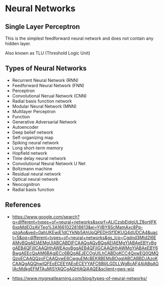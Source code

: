 # Neural Networks

## Single Layer Perceptron

This is the simplest feedforward neural network and does not contain any hidden layer.

Also known as TLU (Threshold Logic Unit)

## Types of Neural Networks

* Recurrent Neural Network (RNN)
* Feedforward Neural Network (FNN)
* Perceptron
* Convolutional Nerual Network (CNN)
* Radial basis function network
* Modular Neural Network (MNN)
* Multilayer Perceptron
* Function
* Generative Adversarial Network
* Autoencoder
* Deep belief network
* Self-organizing map
* Spiking neural network
* Long short-term memory
* Hopfield network
* Time delay neural network
* Convolutional Neural Network U Net
* Boltzmann machine
* Residual neural network
* Optical neural network
* Neocognitron
* Radial basis function


## References
* https://www.google.com/search?q=different+types+of+neural+networks&sxsrf=ALiCzsbEidgULZ8ortlFK6xpMdEOzAVTeg%3A1661022818813&ei=YjIBY8ScMamAxc8Pp-qzqAo&ved=0ahUKEwjE1dCYkNb5AhUpQPEDHSf1DKUQ4dUDCA4&uact=5&oq=different+types+of+neural+networks&gs_lcp=Cgdnd3Mtd2l6EAMyBQgAEIAEMgUIABCABDIFCAAQgAQyBQgAEIAEMgYIABAeEBYyBggAEB4QFjIICAAQHhAWEAoyBggAEB4QFjIGCAAQHhAWMgYIABAeEBY6BwgAEEcQsAM6BAgjECc6BQgAEJECOgUILhCABDoKCC4QxwEQ0QMQQzoECAAQQzoFCAAQywE6CwguEMcBEK8BEMsBOggIABCABBDJAzoKCAAQgAQQhwIQFEoECEEYAEoECEYYAFC6BljILGDLLWgBcAF4AIABpAGIAcMdkgEFMTAuMjSYAQCgAQHIAQjAAQE&sclient=gws-wiz

* https://www.mygreatlearning.com/blog/types-of-neural-networks/
